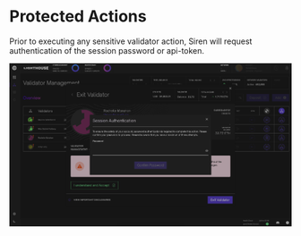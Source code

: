 # Protected Actions

Prior to executing any sensitive validator action, Siren will request authentication of the session password or api-token.

![exit](imgs/ui-exit.png)
